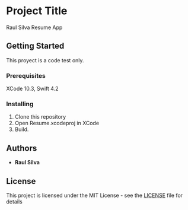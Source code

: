# Project Title

Raul Silva Resume App

## Getting Started

This proyect is a code test only.

### Prerequisites

XCode 10.3, Swift 4.2

### Installing

1. Clone this repository
2. Open Resume.xcodeproj in XCode 
3. Build.


## Authors

* **Raul Silva**

## License

This project is licensed under the MIT License - see the [LICENSE](LICENSE) file for details
